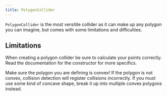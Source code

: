 ```yaml
---
title: PolygonCollider
---
```


`PolygonCollider` is the most versitile collider as it can make up any polygon you can imagine, but comes with some limitations and difficulties.

## Limitations

When creating a polygon collider be sure to calculate your points correctly. Read the documentation for the constructor for more specifics.

Make sure the polygon you are defining is convex! If the polygon is not convex, collision detection will register collisions incorrectly. If you must use some kind of concave shape, break it up into multiple convex polygons instead.
